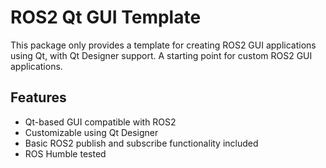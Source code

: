 # ROS2 Qt GUI Template
This package only provides a template for creating ROS2 GUI applications using Qt, with Qt Designer support. A starting point for custom ROS2 GUI applications.

## Features

- Qt-based GUI compatible with ROS2
- Customizable using Qt Designer
- Basic ROS2 publish and subscribe functionality included
- ROS Humble tested
